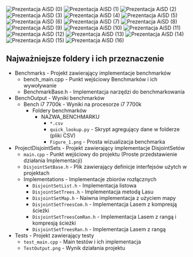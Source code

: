 ![Prezentacja AiSD (0)](https://user-images.githubusercontent.com/49908210/167669112-412343c7-bbaa-405a-b70f-1ebcdd3aca3f.svg)
![Prezentacja AiSD (1)](https://user-images.githubusercontent.com/49908210/167669468-eed2fbaf-97dd-44ff-94e0-577c2d163e87.svg)
![Prezentacja AiSD (2)](https://user-images.githubusercontent.com/49908210/167669474-d54b490f-ef9c-46a2-b8da-33817985b04a.svg)
![Prezentacja AiSD (3)](https://user-images.githubusercontent.com/49908210/167669507-995ca541-18bc-42cd-9f40-2aca0411ced4.svg)
![Prezentacja AiSD (4)](https://user-images.githubusercontent.com/49908210/167669530-cccf17bf-201f-4d37-aa3c-b14db1304ddc.svg)
![Prezentacja AiSD (5)](https://user-images.githubusercontent.com/49908210/167669533-e4721897-2f27-4ca4-8771-4d88e8fa0049.svg)
![Prezentacja AiSD (6)](https://user-images.githubusercontent.com/49908210/167669544-000914d1-3b00-4f69-a9cd-240a4e240c0d.svg)
![Prezentacja AiSD (7)](https://user-images.githubusercontent.com/49908210/167669555-934f5e6f-a9b0-4463-86d8-cf2c710e1534.svg)
![Prezentacja AiSD (8)](https://user-images.githubusercontent.com/49908210/167669561-54732867-8ebf-4b27-8bc8-caffb13b7f9d.svg)
![Prezentacja AiSD (9)](https://user-images.githubusercontent.com/49908210/167669576-77b40790-d098-43c2-91a0-4692060ca998.svg)
![Prezentacja AiSD (10)](https://user-images.githubusercontent.com/49908210/167669581-cced6412-4aea-4a72-94dd-93bd3f3127b0.svg)
![Prezentacja AiSD (11)](https://user-images.githubusercontent.com/49908210/167669589-53294c64-41c4-40b1-89d8-6a9e850c9261.svg)
![Prezentacja AiSD (12)](https://user-images.githubusercontent.com/49908210/167669605-3913d47c-1a6d-4d22-aa98-8793a60ac48e.svg)
![Prezentacja AiSD (13)](https://user-images.githubusercontent.com/49908210/167669613-0d3a3193-41cf-4cbf-a767-9daaeeec6c10.svg)
![Prezentacja AiSD (14)](https://user-images.githubusercontent.com/49908210/167669627-535da503-656a-4a7b-ab52-fd63b97beea4.svg)
![Prezentacja AiSD (15)](https://user-images.githubusercontent.com/49908210/167669641-b889aef9-8ea0-4209-9032-0918d7e3ab72.svg)
![Prezentacja AiSD (16)](https://user-images.githubusercontent.com/49908210/167669651-255231ac-2ce0-453a-baf1-959deb6ef622.svg)

## Najważniejsze foldery i ich przeznaczenie

* Benchmarks - Projekt zawierający implementacje benchmarków
  * bench_main.cpp - Punkt wejściowy Benchmarków i ich wywoływanie
  * BenchmarkBase.h - Implementacja narzędzi do benchmarkowania
* BenchOutput - Wyniki benchmarków
  * Bench i7 7700k - Wyniki na procesorze i7 7700k
    * Foldery benchmarków
      * NAZWA_BENCHMARKU 
         * `*.csv` 
         * `quick_lookup.py` - Skrypt agregujący dane w folderze (pliki CSV)
         * `Figure_1.png` - Prosta wizualizacja benchmarka
* ProjectDisjointSets - Projekt zawierający implementacje DisjointSetów
  * `main.cpp` - Punkt wejściowy do projektu (Proste przedstawienie działania Implementacji)
  * `DisjointSetBase.h` - Plik zawierający definicje interfejsów użytch w projektach
  * Implementations - Implementacje zbiorów rozłącznych
    * `DisjointSetList.h` - Implementacja listowa
    * `DisjointSetTrees.h` - Implementacja metodą Lasu
    * `DisjointSetMap.h` - Naiwna implementacja z użyciem mapy
    * `DisjointSetTreesCom.h` - Implementacja Lasem z kompresją ścieżki
    * `DisjointSetTreesComRan.h`  - Implementacja Lasem z rangą i kompresją ścieżki 
    * `DisjointSetTreesRan.h` - Implementacja Lasem z rangą 
* Tests - Projekt zawierający testy
  * `test_main.cpp` - Main testów i ich implementacja
  * `TestOutput.png` - Wynik działania projektu
